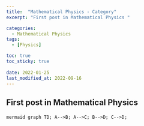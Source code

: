 ```yaml
---
title:  "Mathematical Physics - Category"
excerpt: "First post in Mathematical Physics "

categories:
  - Mathematical Physics
tags:
  - [Physics]

toc: true
toc_sticky: true
 
date: 2022-01-25
last_modified_at: 2022-09-16
---
```


## First post in Mathematical Physics

​```mermaid
graph TD;
    A-->B;
    A-->C;
    B-->D;
    C-->D;
​```